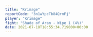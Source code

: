 ```yaml
---
title: "Krimage"
reportCode: "3n1wYpcTb84QrmFj"
player: "Krimage"
fight: "Shade of Aran - Wipe 1 (4%)"
date: 2021-07-18T18:55:34.719000+00:00
---
```

